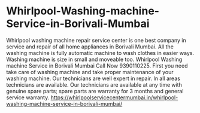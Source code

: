# Whirlpool-Washing-machine-Service-in-Borivali-Mumbai
Whirlpool washing machine repair service center is one best company in service and repair of all home appliances in Borivali Mumbai. All the washing machine is fully automatic machine to wash clothes in easier ways. Washing machine is size in small and moveable too. Whirlpool Washing machine Service in Borivali Mumbai Call Now 9390110225. First you need take care of washing machine and take proper maintenance of your washing machine. Our technicians are well expert in repair. In all areas technicians are available. Our technicians are available at any time with genuine spare parts; spare parts are warranty for 3 months and general service warranty.  https://whirlpoolservicecentermumbai.in/whirlpool-washing-machine-service-in-borivali-mumbai/
